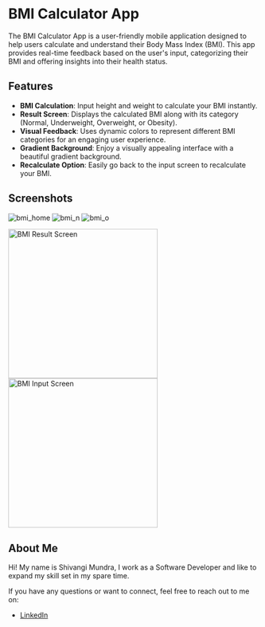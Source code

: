 # BMI Calculator App

The BMI Calculator App is a user-friendly mobile application designed to help users calculate and understand their Body Mass Index (BMI). This app provides real-time feedback based on the user's input, categorizing their BMI and offering insights into their health status.

## Features

- **BMI Calculation**: Input height and weight to calculate your BMI instantly.
- **Result Screen**: Displays the calculated BMI along with its category (Normal, Underweight, Overweight, or Obesity).
- **Visual Feedback**: Uses dynamic colors to represent different BMI categories for an engaging user experience.
- **Gradient Background**: Enjoy a visually appealing interface with a beautiful gradient background.
- **Recalculate Option**: Easily go back to the input screen to recalculate your BMI.

## Screenshots
![bmi_home](https://github.com/user-attachments/assets/13392736-8771-4646-b600-8790d3196362)
![bmi_n](https://github.com/user-attachments/assets/f80eaef3-c7fb-4b2f-a4cb-401ff6ebd5a3)
![bmi_o](https://github.com/user-attachments/assets/aa606d74-7e1f-46a0-8df0-14409519336e)

<img src="https://github.com/user-attachments/assets/bmi_result.png" alt="BMI Result Screen" width="300"/>

<img src="https://github.com/user-attachments/assets/bmi_input.png" alt="BMI Input Screen" width="300"/>



## About Me

Hi! My name is Shivangi Mundra, I work as a Software Developer and like to expand my skill set in my spare time.

If you have any questions or want to connect, feel free to reach out to me on:

- [LinkedIn](https://www.linkedin.com/in/shivangi-mundra-9a31b65b/)
